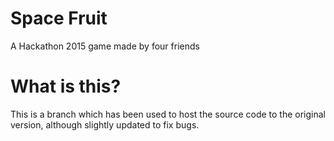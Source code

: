 # Space Fruit
A Hackathon 2015 game made by four friends

# What is this?
This is a branch which has been used to host the source code to the original version, although slightly updated to fix bugs.

